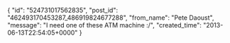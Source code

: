  {
   "id": "524731017562835",
   "post_id": "462493170453287_486919824677288",
   "from_name": "Pete Daoust",
   "message": "I need one of these ATM machine :/",
   "created_time": "2013-06-13T22:54:05+0000"
 }
